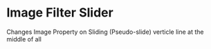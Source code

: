 # Image Filter Slider
Changes Image Property on Sliding (Pseudo-slide) verticle line at the middle of all
